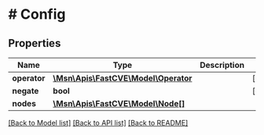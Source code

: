 # # Config

## Properties

Name | Type | Description | Notes
------------ | ------------- | ------------- | -------------
**operator** | [**\Msn\Apis\FastCVE\Model\Operator**](Operator.md) |  | [optional]
**negate** | **bool** |  | [optional]
**nodes** | [**\Msn\Apis\FastCVE\Model\Node[]**](Node.md) |  |

[[Back to Model list]](../../README.md#models) [[Back to API list]](../../README.md#endpoints) [[Back to README]](../../README.md)
